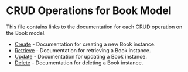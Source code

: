 # CRUD Operations for Book Model

This file contains links to the documentation for each CRUD operation on the Book model.

- [Create](./create.md) - Documentation for creating a new Book instance.
- [Retrieve](./retrieve.md) - Documentation for retrieving a Book instance.
- [Update](./update.md) - Documentation for updating a Book instance.
- [Delete](./delete.md) - Documentation for deleting a Book instance.
